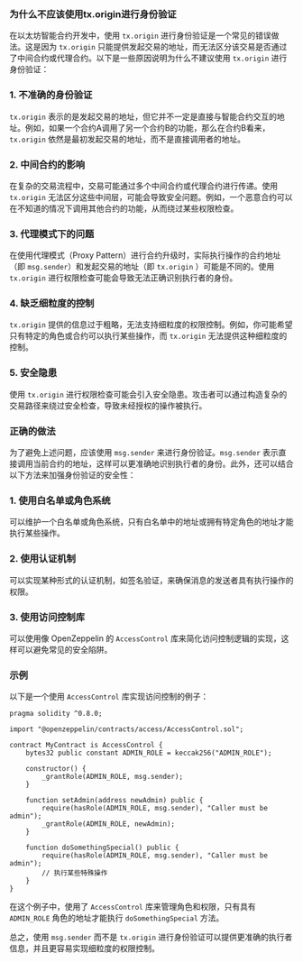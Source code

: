 ### 为什么不应该使用tx.origin进行身份验证

在以太坊智能合约开发中，使用 `tx.origin` 进行身份验证是一个常见的错误做法。这是因为 `tx.origin`
只能提供发起交易的地址，而无法区分该交易是否通过了中间合约或代理合约。以下是一些原因说明为什么不建议使用 `tx.origin`
进行身份验证：

### 1. 不准确的身份验证

`tx.origin`
表示的是发起交易的地址，但它并不一定是直接与智能合约交互的地址。例如，如果一个合约A调用了另一个合约B的功能，那么在合约B看来，`tx.origin`
依然是最初发起交易的地址，而不是直接调用者的地址。

### 2. 中间合约的影响

在复杂的交易流程中，交易可能通过多个中间合约或代理合约进行传递。使用 `tx.origin`
无法区分这些中间层，可能会导致安全问题。例如，一个恶意合约可以在不知道的情况下调用其他合约的功能，从而绕过某些权限检查。

### 3. 代理模式下的问题

在使用代理模式（Proxy Pattern）进行合约升级时，实际执行操作的合约地址（即 `msg.sender`）和发起交易的地址（即 `tx.origin`
）可能是不同的。使用 `tx.origin` 进行权限检查可能会导致无法正确识别执行者的身份。

### 4. 缺乏细粒度的控制

`tx.origin`
提供的信息过于粗略，无法支持细粒度的权限控制。例如，你可能希望只有特定的角色或合约可以执行某些操作，而 `tx.origin`
无法提供这种细粒度的控制。

### 5. 安全隐患

使用 `tx.origin` 进行权限检查可能会引入安全隐患。攻击者可以通过构造复杂的交易路径来绕过安全检查，导致未经授权的操作被执行。

### 正确的做法

为了避免上述问题，应该使用 `msg.sender` 来进行身份验证。`msg.sender`
表示直接调用当前合约的地址，这样可以更准确地识别执行者的身份。此外，还可以结合以下方法来加强身份验证的安全性：

### 1. 使用白名单或角色系统

可以维护一个白名单或角色系统，只有白名单中的地址或拥有特定角色的地址才能执行某些操作。

### 2. 使用认证机制

可以实现某种形式的认证机制，如签名验证，来确保消息的发送者具有执行操作的权限。

### 3. 使用访问控制库

可以使用像 OpenZeppelin 的 `AccessControl` 库来简化访问控制逻辑的实现，这样可以避免常见的安全陷阱。

### 示例

以下是一个使用 `AccessControl` 库实现访问控制的例子：

```solidity
pragma solidity ^0.8.0;

import "@openzeppelin/contracts/access/AccessControl.sol";

contract MyContract is AccessControl {
    bytes32 public constant ADMIN_ROLE = keccak256("ADMIN_ROLE");

    constructor() {
        _grantRole(ADMIN_ROLE, msg.sender);
    }

    function setAdmin(address newAdmin) public {
        require(hasRole(ADMIN_ROLE, msg.sender), "Caller must be admin");
        _grantRole(ADMIN_ROLE, newAdmin);
    }

    function doSomethingSpecial() public {
        require(hasRole(ADMIN_ROLE, msg.sender), "Caller must be admin");
        // 执行某些特殊操作
    }
}
```

在这个例子中，使用了 `AccessControl` 库来管理角色和权限，只有具有 `ADMIN_ROLE` 角色的地址才能执行 `doSomethingSpecial` 方法。

总之，使用 `msg.sender` 而不是 `tx.origin` 进行身份验证可以提供更准确的执行者信息，并且更容易实现细粒度的权限控制。